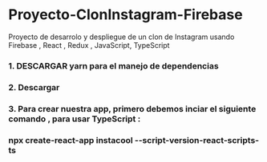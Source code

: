 # Proyecto-ClonInstagram-Firebase
Proyecto de desarrolo y despliegue de un clon de Instagram usando Firebase , React , Redux , JavaScript, TypeScript

### 1. DESCARGAR yarn para el manejo de dependencias
### 2. Descargar 
### 3. Para crear nuestra app, primero debemos inciar el siguiente comando , para usar TypeScript : 
### npx create-react-app instacool --script-version-react-scripts-ts

